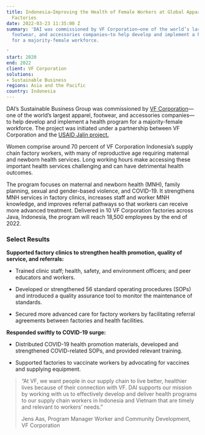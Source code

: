 ```yaml
---
title: Indonesia—Improving the Health of Female Workers at Global Apparel Company’s
  Factories
date: 2022-03-23 11:35:00 Z
summary: 'DAI was commissioned by VF Corporation—one of the world’s largest apparel,
  footwear, and accessories companies—to help develop and implement a health program
  for a majority-female workforce.

'
start: 2020
end: 2022
client: VF Corporation
solutions:
- Sustainable Business
regions: Asia and the Pacific
country: Indonesia
---
```


DAI’s Sustainable Business Group was commissioned by [VF Corporation](https://www.vfc.com/)—one of the world’s largest apparel, footwear, and accessories companies—to help develop and implement a health program for a majority-female workforce. The project was initiated under a partnership between VF Corporation and the [USAID Jalin project.](https://www.dai.com/our-work/projects/indonesia-jalin)

Women comprise around 70 percent of VF Corporation Indonesia’s supply chain factory workers, with many of reproductive age requiring maternal and newborn health services. Long working hours make accessing these important health services challenging and can have detrimental health outcomes.

The program focuses on maternal and newborn health (MNH), family planning, sexual and gender-based violence, and COVID-19. It strengthens MNH services in factory clinics, increases staff and worker MNH knowledge, and improves referral pathways so that workers can receive more advanced treatment. Delivered in 10 VF Corporation factories across Java, Indonesia, the program will reach 18,500 employees by the end of 2022.

### Select Results

**Supported factory clinics to strengthen health promotion, quality of service, and referrals:**

* Trained clinic staff; health, safety, and environment officers; and peer educators and workers.

* Developed or strengthened 56 standard operating procedures (SOPs) and introduced a quality assurance tool to monitor the maintenance of standards.

* Secured more advanced care for factory workers by facilitating referral agreements between factories and health facilities.

**Responded swiftly to COVID-19 surge:**

* Distributed COVID-19 health promotion materials, developed and strengthened COVID-related SOPs, and provided relevant training.

* Supported factories to vaccinate workers by advocating for vaccines and supplying equipment.

> “At VF, we want people in our supply chain to live better, healthier lives because of their connection with VF. DAI supports our mission by working with us to effectively develop and deliver health programs to our supply chain workers in Indonesia and Vietnam that are timely and relevant to workers’ needs.”
>
> Jens Aas, Program Manager Worker and Community Development, VF Corporation